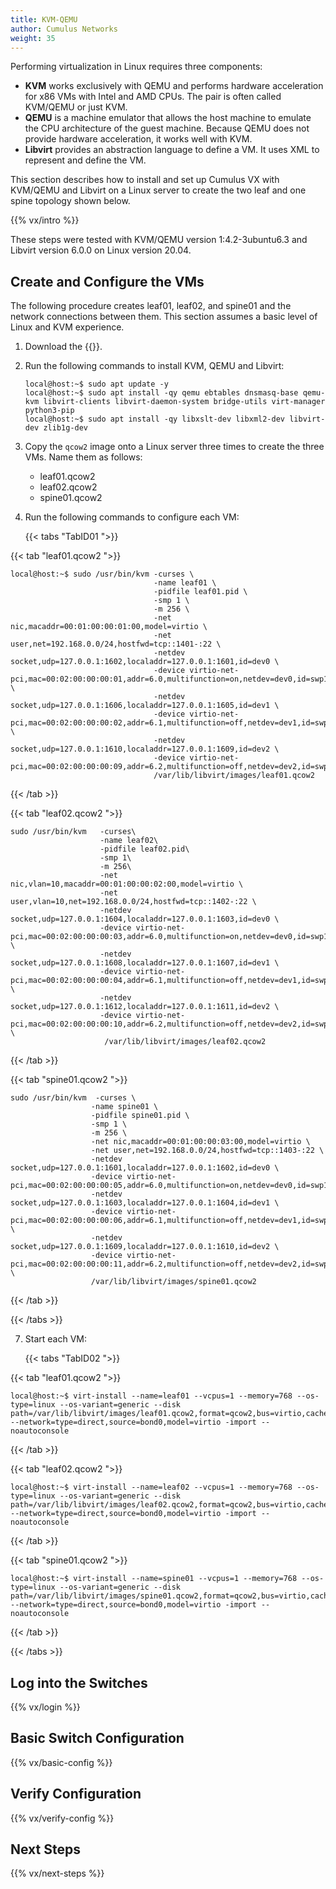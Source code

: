 ```yaml
---
title: KVM-QEMU
author: Cumulus Networks
weight: 35
---
```

Performing virtualization in Linux requires three components:

- **KVM** works exclusively with QEMU and performs hardware acceleration for x86 VMs with Intel and AMD CPUs. The pair is often called KVM/QEMU or just KVM.
- **QEMU** is a machine emulator that allows the host machine to emulate the CPU architecture of the guest machine. Because QEMU does not provide hardware acceleration, it works well with KVM.
- **Libvirt** provides an abstraction language to define a VM. It uses XML to represent and define the VM.

This section describes how to install and set up Cumulus VX with KVM/QEMU and Libvirt on a Linux server to create the two leaf and one spine topology shown below.

{{% vx/intro %}}

These steps were tested with KVM/QEMU version 1:4.2-3ubuntu6.3 and Libvirt version 6.0.0 on Linux version 20.04.

## Create and Configure the VMs

The following procedure creates leaf01, leaf02, and spine01 and the network connections between them. This section assumes a basic level of Linux and KVM experience.

1. Download the {{<exlink url="https://cumulusnetworks.com/products/cumulus-vx/download/" text="Cumulus VX Qcow2 image for KVM">}}.

2. Run the following commands to install KVM, QEMU and Libvirt:

   ```
   local@host:~$ sudo apt update -y
   local@host:~$ sudo apt install -qy qemu ebtables dnsmasq-base qemu-kvm libvirt-clients libvirt-daemon-system bridge-utils virt-manager python3-pip
   local@host:~$ sudo apt install -qy libxslt-dev libxml2-dev libvirt-dev zlib1g-dev
   ```

5. Copy the `qcow2` image onto a Linux server three times to create the three VMs. Name them as follows:

   - leaf01.qcow2
   - leaf02.qcow2
   - spine01.qcow2

6. Run the following commands to configure each VM:

   {{< tabs "TabID01 ">}}

{{< tab "leaf01.qcow2 ">}}

```
local@host:~$ sudo /usr/bin/kvm -curses \
                                -name leaf01 \
                                -pidfile leaf01.pid \
                                -smp 1 \
                                -m 256 \
                                -net nic,macaddr=00:01:00:00:01:00,model=virtio \
                                -net user,net=192.168.0.0/24,hostfwd=tcp::1401-:22 \
                                -netdev socket,udp=127.0.0.1:1602,localaddr=127.0.0.1:1601,id=dev0 \
                                -device virtio-net-pci,mac=00:02:00:00:00:01,addr=6.0,multifunction=on,netdev=dev0,id=swp1 \
                                -netdev socket,udp=127.0.0.1:1606,localaddr=127.0.0.1:1605,id=dev1 \
                                -device virtio-net-pci,mac=00:02:00:00:00:02,addr=6.1,multifunction=off,netdev=dev1,id=swp2 \
                                -netdev socket,udp=127.0.0.1:1610,localaddr=127.0.0.1:1609,id=dev2 \
                                -device virtio-net-pci,mac=00:02:00:00:00:09,addr=6.2,multifunction=off,netdev=dev2,id=swp3\
                                /var/lib/libvirt/images/leaf01.qcow2
```

{{< /tab >}}

{{< tab "leaf02.qcow2 ">}}

```
sudo /usr/bin/kvm   -curses\
                    -name leaf02\
                    -pidfile leaf02.pid\
                    -smp 1\
                    -m 256\
                    -net nic,vlan=10,macaddr=00:01:00:00:02:00,model=virtio \
                    -net user,vlan=10,net=192.168.0.0/24,hostfwd=tcp::1402-:22 \
                    -netdev socket,udp=127.0.0.1:1604,localaddr=127.0.0.1:1603,id=dev0 \
                    -device virtio-net-pci,mac=00:02:00:00:00:03,addr=6.0,multifunction=on,netdev=dev0,id=swp1 \
                    -netdev socket,udp=127.0.0.1:1608,localaddr=127.0.0.1:1607,id=dev1 \
                    -device virtio-net-pci,mac=00:02:00:00:00:04,addr=6.1,multifunction=off,netdev=dev1,id=swp2 \
                    -netdev socket,udp=127.0.0.1:1612,localaddr=127.0.0.1:1611,id=dev2 \
                    -device virtio-net-pci,mac=00:02:00:00:00:10,addr=6.2,multifunction=off,netdev=dev2,id=swp3 \
                     /var/lib/libvirt/images/leaf02.qcow2
```

{{< /tab >}}

{{< tab "spine01.qcow2 ">}}

```
sudo /usr/bin/kvm  -curses \
                  -name spine01 \
                  -pidfile spine01.pid \
                  -smp 1 \
                  -m 256 \
                  -net nic,macaddr=00:01:00:00:03:00,model=virtio \
                  -net user,net=192.168.0.0/24,hostfwd=tcp::1403-:22 \
                  -netdev socket,udp=127.0.0.1:1601,localaddr=127.0.0.1:1602,id=dev0 \
                  -device virtio-net-pci,mac=00:02:00:00:00:05,addr=6.0,multifunction=on,netdev=dev0,id=swp1\
                  -netdev socket,udp=127.0.0.1:1603,localaddr=127.0.0.1:1604,id=dev1 \
                  -device virtio-net-pci,mac=00:02:00:00:00:06,addr=6.1,multifunction=off,netdev=dev1,id=swp2 \
                  -netdev socket,udp=127.0.0.1:1609,localaddr=127.0.0.1:1610,id=dev2 \
                  -device virtio-net-pci,mac=00:02:00:00:00:11,addr=6.2,multifunction=off,netdev=dev2,id=swp3 \
                  /var/lib/libvirt/images/spine01.qcow2
```

{{< /tab >}}

{{< /tabs >}}

7. Start each VM:

   {{< tabs "TabID02 ">}}

{{< tab "leaf01.qcow2 ">}}

```
local@host:~$ virt-install --name=leaf01 --vcpus=1 --memory=768 --os-type=linux --os-variant=generic --disk path=/var/lib/libvirt/images/leaf01.qcow2,format=qcow2,bus=virtio,cache=none --network=type=direct,source=bond0,model=virtio -import --noautoconsole
```

{{< /tab >}}

{{< tab "leaf02.qcow2 ">}}

```
local@host:~$ virt-install --name=leaf02 --vcpus=1 --memory=768 --os-type=linux --os-variant=generic --disk path=/var/lib/libvirt/images/leaf02.qcow2,format=qcow2,bus=virtio,cache=none --network=type=direct,source=bond0,model=virtio -import --noautoconsole
```

{{< /tab >}}

{{< tab "spine01.qcow2 ">}}

```
local@host:~$ virt-install --name=spine01 --vcpus=1 --memory=768 --os-type=linux --os-variant=generic --disk path=/var/lib/libvirt/images/spine01.qcow2,format=qcow2,bus=virtio,cache=none --network=type=direct,source=bond0,model=virtio -import --noautoconsole
```

{{< /tab >}}

{{< /tabs >}}

## Log into the Switches

{{% vx/login %}}

## Basic Switch Configuration

{{% vx/basic-config %}}

## Verify Configuration

{{% vx/verify-config %}}

## Next Steps

{{% vx/next-steps %}}
